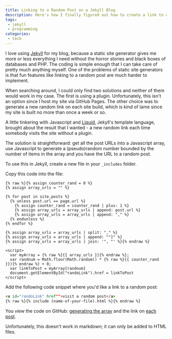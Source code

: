 ```yaml
---
title: Linking to a Random Post on a Jekyll Blog
description: Here's how I finally figured out how to create a link to a random post on my Jekyll blog
tags:
 - jekyll
 - programming
categories:
 - tech   
---
```

I love using [Jekyll][0] for my blog, because a static site generator gives me more or less everything I need without the horror stories and black boxes of databases and PHP. The coding is simple enough that I can take care of pretty much anything myself. One of the problems of static site generators is that fun features like linking to a random post are much harder to implement.

When searching around, I could only find two solutions and neither of them would work in my case. The first is using a plugin. Unfortunately, this isn't an option since I host my site via GitHub Pages. The other choice was to generate a new random link on each site build, which is kind of lame since my site is built no more than once a week or so.   

A little tinkering with Javascript and [Liquid][1], Jekyll's template language, brought about the result that I wanted - a new random link each time somebody visits the site without a plugin.

The solution is straightforward: get all the post URLs into a Javascript array, use Javascript to generate a (pseudo)random number bounded by the number of items in the array and you have the URL to a random post.

To use this in Jekyll, create a new file in your `_includes` folder.

Copy this code into the file:

```
{% raw %}{% assign counter_rand = 0 %}
{% assign array_urls = "" %}

{% for post in site.posts %}
  {% unless post.url == page.url %}
    {% assign counter_rand = counter_rand | plus: 1 %}
    {% assign array_urls = array_urls | append: post.url %}
    {% assign array_urls = array_urls | append: "," %}
  {% endunless %}
{% endfor %}

{% assign array_urls = array_urls | split: "," %}
{% assign array_urls = array_urls | append: ""]" %}
{% assign array_urls = array_urls | join: '", "' %}{% endraw %}

<script>
  var myArray = {% raw %}{{ array_urls }}{% endraw %};
  var randnum = Math.floor(Math.random() * {% raw %}{{ counter_rand }}){% endraw %} + 0;
  var linkToPost = myArray[randnum]
  document.getElementById("randoLink").href = linkToPost
</script>
```

Add the following code snippet where you'd like a link to a random post:

```HTML
<a id="randoLink" href"">visit a random post</a>
{% raw %}{% include (name-of-your-file).html %}{% endraw %}
```

You view the code on GitHub: [generating the array][2] and the link on [each post][3].

Unfortunately, this doesn't work in markdown; it can only be added to HTML files.

[0]: http://jekyllrb.com
[1]: https://shopify.github.io/liquid/
[2]: https://github.com/derekkedziora/derekkedziora.github.io/blob/master/_includes/random-post.html
[3]: https://github.com/derekkedziora/derekkedziora.github.io/blob/master/_includes/next-previous-links.html

